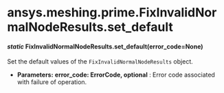 <a id="ansys-meshing-prime-fixinvalidnormalnoderesults-set-default"></a>

# ansys.meshing.prime.FixInvalidNormalNodeResults.set_default

<a id="ansys.meshing.prime.FixInvalidNormalNodeResults.set_default"></a>

#### *static* FixInvalidNormalNodeResults.set_default(error_code=None)

Set the default values of the `FixInvalidNormalNodeResults` object.

* **Parameters:**
  **error_code: ErrorCode, optional**
  : Error code associated with failure of operation.

<!-- !! processed by numpydoc !! -->
